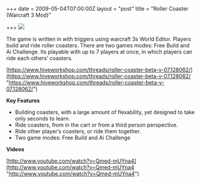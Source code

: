 +++
date = 2009-05-04T07:00:00Z
layout = "post"
title = "Roller Coaster (Warcraft 3 Mod)"

+++
![](https://d3efwhw5kd1q0b.cloudfront.net/Media/rcwar1.png)

The game is written in with triggers using warcraft 3s World Editor. Players build and ride roller coasters. There are two games modes: Free Build and Ai Challenge. Its playable with up to 7 players at once, in which players can ride each others’ coasters.

[https://www.hiveworkshop.com/threads/roller-coaster-beta-v-07.128062/](https://www.hiveworkshop.com/threads/roller-coaster-beta-v-07.128062/ "https://www.hiveworkshop.com/threads/roller-coaster-beta-v-07.128062/")

**Key Features**

* Building coasters, with a large amount of flexability, yet designed to take only seconds to learn.
* Ride coasters, from in the cart or from a third person perspective.
* Ride other player’s coasters, or ride them together.
* Two game modes: Free Build and Ai Challenge

**Videos**

[http://www.youtube.com/watch?v=Qmed-mUYna4](http://www.youtube.com/watch?v=Qmed-mUYna4 "http://www.youtube.com/watch?v=Qmed-mUYna4")